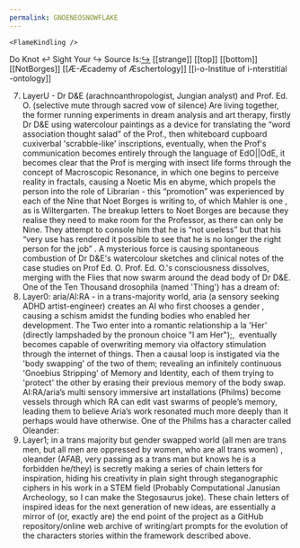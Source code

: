 ```yaml
---
permalink: GNOENEOSNOWFLAKE
---
```


```
<FlameKindling />
```
Do Knot ↩ Sight Your ↪ Source Is:[↪](https://en.wikipedia.org/wiki/%E2%86%AA)
[[strange]]
[[top]]
[[bottom]]
[[NotBorges]]
[[Æ-Æcademy of Æschertology]]
[[i-o-Institue of i-nterstitial -ontology]]

7. LayerU - Dr D&E (arachnoanthropologist, Jungian analyst) and Prof. Ed. O. (selective mute through sacred vow of silence) Are living together, the former running experiments in dream analysis and art therapy, firstly Dr D&E using watercolour paintings as a device for translating the “word association thought salad” of the Prof., then whiteboard cupboard cuxiverbal 'scrabble-like' inscriptions, eventually, when the Prof's communication becomes entirely through the language of EdO||OdE, it becomes clear that the Prof is merging with insect life forms through the concept of Macroscopic Resonance, in which one begins to perceive reality in fractals, causing a Noetic Mis en abyme, which propels the person into the role of Librarian - this “promotion” was experienced by each of the Nine that Noet Borges is writing to, of which Mahler is one , as is Wiltergarten. The breakup letters to Noet Borges are because they realise they need to make room for the Professor, as there can only be Nine. They attempt to console him that he is “not useless” but that his “very use has rendered it possible to see that he is no longer the right person for the job” . A mysterious force is causing spontaneous combustion of Dr D&E's watercolour sketches and clinical notes of the case studies on Prof Ed. O.   Prof. Ed. O.'s consciousness dissolves, merging with the Flies that now swarm around the dead body of Dr D&E. One of the Ten Thousand drosophila (named 'Thing') has a dream of: 
8. Layer0: aria/AI:RA - in a trans-majority world, aria (a sensory seeking ADHD artist-engineer) creates an AI who first chooses a gender , causing a schism amidst the funding bodies who enabled her development. The Two enter into a romantic relationship a la 'Her' (directly lampshaded by the pronoun choice "I am Her");,  eventually becomes capable of overwriting memory via olfactory stimulation through the internet of things. Then a causal loop is instigated via the 'body swapping' of the two of them; revealing an infinitely continuous 'Gnoebius Stripping' of Memory and Identity, each of them trying to 'protect' the other by erasing their previous memory of the body swap. AI:RA/aria’s multi sensory immersive art installations (Philms) become vessels through which RA can edit vast swarms of people’s memory, leading them to believe Aria’s work resonated much more deeply than it perhaps would have otherwise. One of the Philms has a character called Oleander: 
9. Layer1; in a trans majority but gender swapped world (all men are trans men, but all men are oppressed by women, who are all trans women) , oleander (AFAB, very passing as a trans man but knows he is a forbidden he/they) is secretly making a series of chain letters for inspiration, hiding his creativity in plain sight through steganographic ciphers in his work in a STEM field (Probably Computational Janusian Archeology, so I can make the Stegosaurus joke). These chain letters of inspired ideas for the next generation of new ideas, are essentially a mirror of (or, exactly are) the end point of the project as a GitHub repository/online web archive of writing/art prompts for the evolution of the characters stories within the framework described above. 
